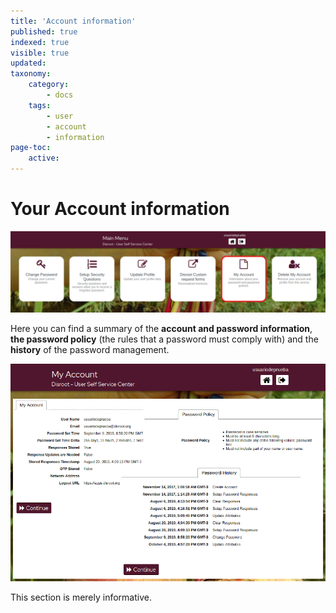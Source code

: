 ```yaml
---
title: 'Account information'
published: true
indexed: true
visible: true
updated:
taxonomy:
    category:
        - docs
    tags:
        - user
        - account
        - information
page-toc:
    active: 
---
```


# Your Account information

![](en/dashboard_info.png)

Here you can find a summary of the **account and password information**, **the password policy** (the rules that a password must comply with) and the **history** of the password management.

![](en/account.png)

This section is merely informative.
